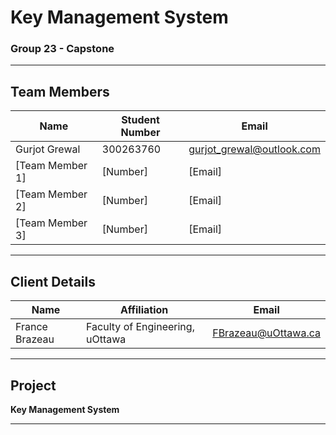 # Key Management System

### Group 23 - Capstone

---

## Team Members

| Name                | Student Number | Email                |
|---------------------|----------------|----------------------|
| Gurjot Grewal         | 300263760  | gurjot_grewal@outlook.com         |
| [Team Member 1]     | [Number]       | [Email]              |
| [Team Member 2]     | [Number]       | [Email]              |
| [Team Member 3]     | [Number]       | [Email]              |

---

## Client Details

| Name           | Affiliation                | Email                     |
|----------------|----------------------------|---------------------------|
| France Brazeau| Faculty of Engineering, uOttawa | FBrazeau@uOttawa.ca         |

---

## Project

**Key Management System**

---
